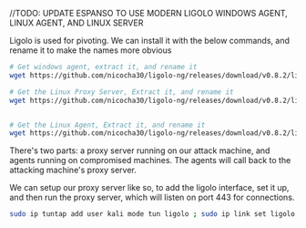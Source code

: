 //TODO: UPDATE ESPANSO TO USE MODERN LIGOLO WINDOWS AGENT, LINUX AGENT, AND LINUX SERVER

Ligolo is used for pivoting. We can install it with the below commands, and rename it to make the names more obvious

```bash
# Get windows agent, extract it, and rename it
wget https://github.com/nicocha30/ligolo-ng/releases/download/v0.8.2/ligolo-ng_agent_0.8.2_windows_amd64.zip && unzip ligolo-ng_agent_0.8.2_windows_amd64.zip && mv agent.exe ligolo-windows-agent.exe && rm *.gz && rm *.md && rm LICENSE

# Get the Linux Proxy Server, Extract it, and rename it
wget https://github.com/nicocha30/ligolo-ng/releases/download/v0.8.2/ligolo-ng_proxy_0.8.2_linux_amd64.tar.gz && tar -xvf ligolo-ng_proxy_0.8.2_linux_amd64.tar.gz && mv proxy ligolo-proxy-server && rm *.gz && rm *.md && rm LICENSE


# Get the Linux Agent, Extract it, and rename it
wget https://github.com/nicocha30/ligolo-ng/releases/download/v0.8.2/ligolo-ng_agent_0.8.2_linux_amd64.tar.gz && tar -xvf ligolo-ng_agent_0.8.2_linux_amd64.tar.gz && mv agent ligolo-linux-agent && rm *.gz && rm *.md && rm LICENSE

```

There's two parts: a proxy server running on our attack machine, and agents running on compromised machines. The agents will call back to the attacking machine's proxy server.

We can setup our proxy server like so, to add the ligolo interface, set it up, and then run the proxy server, which will listen on port 443 for connections.
```bash
sudo ip tuntap add user kali mode tun ligolo ; sudo ip link set ligolo up && sudo ./proxy -selfcert -laddr 0.0.0.0:443


```